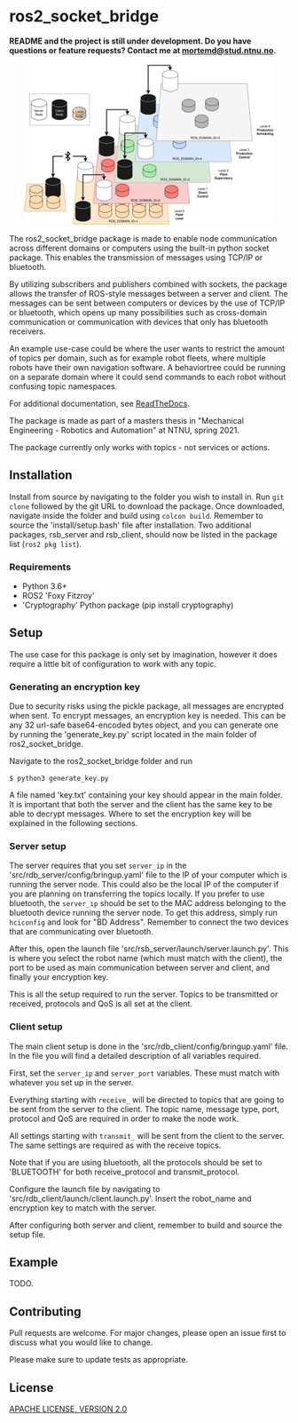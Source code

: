 # ros2_socket_bridge

**README and the project is still under development. Do you have questions or feature requests? Contact me at mortemd@stud.ntnu.no.**

<p align="center">
  <img src="./docs/source/images/ros2_DCS.png" width="450" title="DCS example">
</p>


The ros2_socket_bridge package is made to enable node communication across different domains or computers using the built-in python socket package. This enables the transmission of messages using TCP/IP or bluetooth.

By utilizing subscribers and publishers combined with sockets, the package allows the transfer of ROS-style messages between a server and client. The messages can be sent between computers or devices by the use of TCP/IP or bluetooth, which opens up many possibilities such as cross-domain communication or communication with devices that only has bluetooth receivers.

An example use-case could be where the user wants to restrict the amount of topics per domain, such as for example robot fleets, where multiple robots have their own navigation software. A behaviortree could be running on a separate domain where it could send commands to each robot without confusing topic namespaces.

For additional documentation, see [ReadTheDocs](https://ros2-socket-bridge.readthedocs.io).

The package is made as part of a masters thesis in "Mechanical Engineering - Robotics and Automation" at NTNU, spring 2021.

The package currently only works with topics - not services or actions.

## Installation
Install from source by navigating to the folder you wish to install in. Run ```git clone``` followed by the git URL to download the package. Once downloaded, navigate inside the folder and build using ```colcon build```. Remember to source the 'install/setup.bash' file after installation. Two additional packages, rsb_server and rsb_client, should now be listed in the package list (```ros2 pkg list```).

### Requirements
* Python 3.6+
* ROS2 'Foxy Fitzroy'
* 'Cryptography' Python package (pip install cryptography)


## Setup
The use case for this package is only set by imagination, however it does require a little bit of configuration to work with any topic.

### Generating an encryption key
Due to security risks using the pickle package, all messages are encrypted when sent. To encrypt messages, an encryption key is needed. This can be any 32 url-safe base64-encoded bytes object, and you can generate one by running the 'generate_key.py' script located in the main folder of ros2_socket_bridge.

Navigate to the ros2_socket_bridge folder and run
```
$ python3 generate_key.py
```
A file named 'key.txt' containing your key should appear in the main folder. It is important that both the server and the client has the same key to be able to decrypt messages. Where to set the encryption key will be explained in the following sections.

### Server setup
The server requires that you set ```server_ip``` in the 'src/rdb_server/config/bringup.yaml' file to the IP of your computer which is running the server node. This could also be the local IP of the computer if you are planning on transferring the topics locally. If you prefer to use bluetooth, the ```server_ip``` should be set to the MAC address belonging to the bluetooth device running the server node. To get this address, simply run ```hciconfig``` and look for "BD Address". Remember to connect the two devices that are communicating over bluetooth.

After this, open the launch file 'src/rsb_server/launch/server.launch.py'. This is where you select the robot name (which must match with the client), the port to be used as main communication between server and client, and finally your encryption key.

This is all the setup required to run the server. Topics to be transmitted or received, protocols and QoS is all set at the client.

### Client setup
The main client setup is done in the 'src/rdb_client/config/bringup.yaml' file. In the file you will find a detailed description of all variables required.

First, set the ```server_ip``` and ```server_port``` variables. These must match with whatever you set up in the server.

Everything starting with ```receive_``` will be directed to topics that are going to be sent from the server to the client. The topic name, message type, port, protocol and QoS are required in order to make the node work. 

All settings starting with ```transmit_``` will be sent from the client to the server. The same settings are required as with the receive topics.

Note that if you are using bluetooth, all the protocols should be set to 'BLUETOOTH' for both receive_protocol and transmit_protocol.

Configure the launch file by navigating to 'src/rdb_client/launch/client.launch.py'. Insert the robot_name and encryption key to match with the server.


After configuring both server and client, remember to build and source the setup file.

## Example
TODO.

## Contributing
Pull requests are welcome. For major changes, please open an issue first to discuss what you would like to change.

Please make sure to update tests as appropriate.

## License
[APACHE LICENSE, VERSION 2.0](https://www.apache.org/licenses/LICENSE-2.0)

